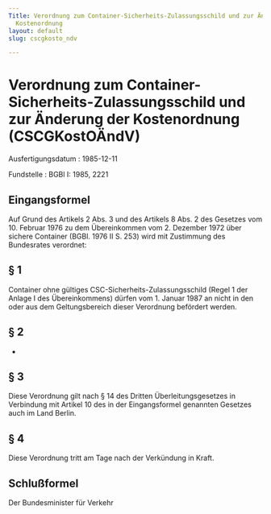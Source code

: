 ```yaml
---
Title: Verordnung zum Container-Sicherheits-Zulassungsschild und zur Änderung der
  Kostenordnung
layout: default
slug: cscgkosto_ndv

---
```


# Verordnung zum Container-Sicherheits-Zulassungsschild und zur Änderung der Kostenordnung (CSCGKostOÄndV)

Ausfertigungsdatum
:   1985-12-11

Fundstelle
:   BGBl I: 1985, 2221



## Eingangsformel

Auf Grund des Artikels 2 Abs. 3 und des Artikels 8 Abs. 2 des Gesetzes
vom 10. Februar 1976 zu dem Übereinkommen vom 2. Dezember 1972 über
sichere Container (BGBl. 1976 II S. 253) wird mit Zustimmung des
Bundesrates verordnet:


## § 1

Container ohne gültiges CSC-Sicherheits-Zulassungsschild (Regel 1 der
Anlage I des Übereinkommens) dürfen vom 1. Januar 1987 an nicht in den
oder aus dem Geltungsbereich dieser Verordnung befördert werden.


## § 2

-


## § 3

Diese Verordnung gilt nach § 14 des Dritten Überleitungsgesetzes in
Verbindung mit Artikel 10 des in der Eingangsformel genannten Gesetzes
auch im Land Berlin.


## § 4

Diese Verordnung tritt am Tage nach der Verkündung in Kraft.


## Schlußformel

Der Bundesminister für Verkehr

